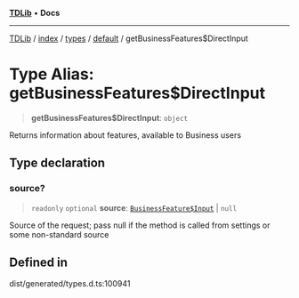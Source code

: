 [**TDLib**](../../../../../../README.md) • **Docs**

***

[TDLib](../../../../../../modules.md) / [index](../../../../../README.md) / [types](../../../README.md) / [default](../README.md) / getBusinessFeatures$DirectInput

# Type Alias: getBusinessFeatures$DirectInput

> **getBusinessFeatures$DirectInput**: `object`

Returns information about features, available to Business users

## Type declaration

### source?

> `readonly` `optional` **source**: [`BusinessFeature$Input`](BusinessFeature$Input.md) \| `null`

Source of the request; pass null if the method is called from settings or some non-standard source

## Defined in

dist/generated/types.d.ts:100941
